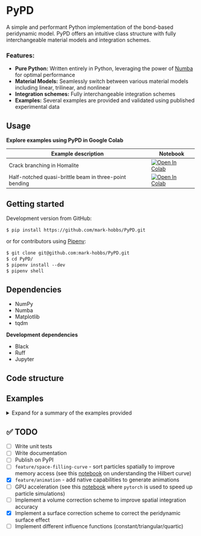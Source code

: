 # PyPD

A simple and performant Python implementation of the bond-based peridynamic model. PyPD offers an intuitive class structure with fully interchangeable material models and integration schemes.

### Features:
- **Pure Python:** Written entirely in Python, leveraging the power of [Numba](https://numba.pydata.org/) for optimal performance
- **Material Models:** Seamlessly switch between various material models including linear, trilinear, and nonlinear
- **Integration schemes:** Fully interchangeable integration schemes
- **Examples:** Several examples are provided and validated using published experimental data

## Usage

**Explore examples using PyPD in Google Colab**

| Example description | Notebook |
| ------- | -------- |
| Crack branching in Homalite |  <a href="https://colab.research.google.com/github/mark-hobbs/PyPD/blob/main/examples/crack_branching.ipynb" target="_parent"><img src="https://colab.research.google.com/assets/colab-badge.svg" alt="Open In Colab"/></a> |
| Half-notched quasi-brittle beam in three-point bending | <a href="https://colab.research.google.com/github/mark-hobbs/PyPD/blob/main/examples/half_notched_beam.ipynb" target="_parent"><img src="https://colab.research.google.com/assets/colab-badge.svg" alt="Open In Colab"/></a> |

## Getting started

Development version from GitHub:

```shell
$ pip install https://github.com/mark-hobbs/PyPD.git
```

or for contributors using [Pipenv](https://pipenv.pypa.io/en/latest/):


```shell
$ git clone git@github.com:mark-hobbs/PyPD.git
$ cd PyPD/
$ pipenv install --dev
$ pipenv shell
```

## Dependencies

- NumPy
- Numba
- Matplotlib
- tqdm

**Development dependencies**

- Black
- Ruff
- Jupyter

## Code structure

## Examples

<details>

<summary>Expand for a summary of the examples provided</summary>

There are multiple examples provided:

- [Crack branching in notched Homalite sheets](/examples/crack_branching.py)
- [Plate with a hole in tension](/examples/plate_with_hole.py)
- [Three-point bending test of a half-notched concrete beam](/examples/half_notched_beam.py)
- [Nuclear graphite ring compression test  ](/examples/graphite_ring.py)
- [Mixed-mode fracture in concrete](/examples/mixed_mode_fracture.py)

### Crack branching

```
python -m examples.2D_notch.py
```

![](figures/crack_branching.png)

### Mixed-mode fracture

Example with validation using experimental data. 

<span style="font-family: 'Courier New', monospace;"> García-Álvarez, V. O., Gettu, R., and Carol, I. (2012). Analysis of mixed-mode fracture in concrete using interface elements and a cohesive crack model. Sadhana, 37(1):187–205.</span>

![](figures/mixed-mode-fracture.png)
![](figures/mixed-mode-load-cmod.png)


### Flexural three-point bending test - half-notched beam

```
python -m examples.2D_B4_HN.py
```

![](figures/TPB_HN.png)

</details>

## :white_check_mark: TODO

- [ ] Write unit tests
- [ ] Write documentation
- [ ] Publish on PyPI
- [ ] `feature/space-filling-curve` - sort particles spatially to improve memory access (see this [notebook](https://github.com/pdebuyl/compute/blob/master/hilbert_curve/hilbert_curve.ipynb) on understanding the Hilbert curve)
- [x] `feature/animation` - add native capabilities to generate animations
- [ ] GPU acceleration (see this [notebook](https://github.com/lukepolson/youtube_channel/blob/main/Python%20GPU/multibody_boltzmann.ipynb) where `pytorch` is used to speed up particle simulations)
- [ ] Implement a volume correction scheme to improve spatial integration accuracy
- [x] Implement a surface correction scheme to correct the peridynamic surface effect
- [ ] Implement different influence functions (constant/triangular/quartic) 